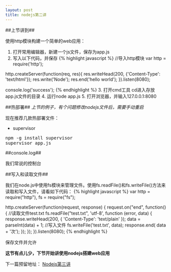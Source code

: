 ```yaml
---
layout: post
title: nodejs第二讲
---
```


##上节讲到##

使用http模块构建一个简单的web应用：

1. 打开常用编辑器，新建一个js文件，保存为app.js
2. 写入以下代码，并保存
{% highlight javascript %}
//导入http模块
var http = require('http');

http.createServer(function(req, res){
    res.writeHead(200, {'Content-Type': 'text/html'});
    res.write('Node');
    res.end('hello world');
}).listen(8080);

console.log('success');
{% endhighlight %}
3. 打开cmd工具 cd进入存放app.js文件的目录
4. 运行node app.js
5. 打开浏览器，并输入127.0.0.1:8080

##热部署##
*上节的例子，有个问题修改nodejs文件后，需要手动重启*

现在推荐几款热部署文件：

+ supervisor

<pre>
npm -g install supervisor
supervisor app.js
</pre>

##console.log##

我们常说的控制台

##写入和读取文件##

我们在node.js中使用fs模块来管理文件。使用fs.readFile()和fs.writeFile()方法来读取和写入文件，请看如下代码：
{% highlight javascript %}
var http = require("http"),
   fs = require("fs");

http.createServer(function(request, response) {
   request.on("end", function(){
   //读取文件test.txt
      fs.readFile("test.txt", 'utf-8', function (error, data) {
         response.writeHead(200, {
            'Content-Type': 'text/plain'
         });
         data = parseInt(data) + 1;
         //写入文件
         fs.writeFile('test.txt', data);
         response.end( data + '次');
      });
   });
}).listen(8080);
{% endhighlight %}

保存文件并允许

**这节有点儿少，下节开始讲使用nodejs搭建web应用**

下一篇预留地址：
[Nodejs第三讲](http://johnqing.github.io/posts/nodejs-03.html)
